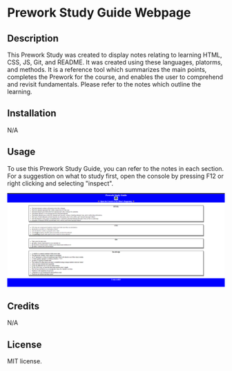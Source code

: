 # Prework Study Guide Webpage

## Description

This Prework Study was created to display notes relating to learning HTML, CSS, JS, Git, and README. It was created using these languages, platorms, and methods. It is a reference tool which summarizes the main points, completes the Prework for the course, and enables the user to comprehend and revisit fundamentals. Please refer to the notes which outline the learning.


## Installation

N/A

## Usage

To use this Prework Study Guide, you can refer to the notes in each section. For a suggestion on what to study first, open the console by pressing F12 or right clicking and selecting "inspect".

![alt text](assets/images/screenshot.png)

## Credits

N/A

## License

MIT license.